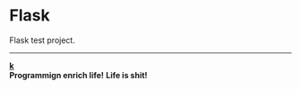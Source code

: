 # Flask
Flask test project.
_________________________
[__k__](https://www.ktianc.com  "ktianc")  
__Programmign enrich life!__
__Life is shit!__
